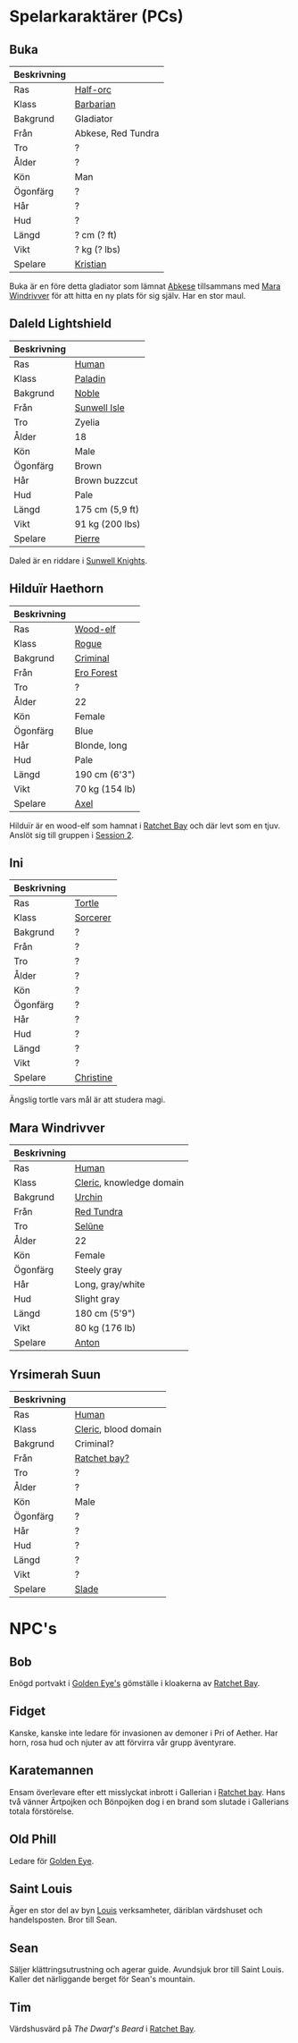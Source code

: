 <!-- TITLE: Karaktarer -->

# Spelarkaraktärer (PCs)
## Buka
| Beskrivning  |                    |
| ------------ | ---                |
| Ras         | [Half-orc](https://www.dndbeyond.com/characters/races/half-orc)           |
| Klass        | [Barbarian](https://www.dndbeyond.com/characters/classes/barbarian)          |
| Bakgrund   | Gladiator          |
| Från         | Abkese, Red Tundra |
| Tro        | ?                  |
| Ålder          | ?                  |
| Kön       | Man               |
| Ögonfärg         | ?                  |
| Hår         | ?                  |
| Hud         | ?                  |
| Längd       | ? cm (? ft)        |
| Vikt       | ? kg (? lbs)       |
| Spelare | [Kristian](spelare#kristian) |

Buka är en före detta gladiator som lämnat [Abkese](geografi#abkese) tillsammans med [Mara Windrivver](karaktarer#mara-windrivver) för att hitta en ny plats för sig själv. Har en stor maul.

## Daleld Lightshield
 | Beskrivning |                                                                 |
 | ---         | ---                                                             |
 | Ras        | [Human](https://www.dndbeyond.com/characters/races/human)       |
 | Klass       | [Paladin](https://www.dndbeyond.com/characters/classes/paladin) |
 | Bakgrund  | [Noble](https://www.dndbeyond.com/characters/backgrounds/noble) |
 | Från       | [Sunwell Isle](geografi#sunwell-isle)                           |
 | Tro       | Zyelia                                                          |
 | Ålder         | 18                                                              |
 | Kön      | Male                                                            |
 | Ögonfärg        | Brown                                                           |
 | Hår        | Brown buzzcut                                                   |
 | Hud        | Pale                                                            |
 | Längd      | 175 cm (5,9 ft)                                                 |
 | Vikt      | 91 kg (200 lbs)                                                 |
 | Spelare | [Pierre](spelare#pierre) |
 
Daled är en riddare i [Sunwell Knights](organisationer#sunwell-knights). 

## Hilduïr Haethorn
| Beskrivning |                |
| ---         | ---            |
| Ras         | [Wood-elf](https://www.dndbeyond.com/characters/races/elf)       |
| Klass       | [Rogue](https://www.dndbeyond.com/characters/classes/rogue)          |
| Bakgrund    | [Criminal](https://www.dndbeyond.com/characters/backgrounds/criminal-spy)       |
| Från        | [Ero Forest](geografi#ero-forest)     |
| Tro         | ?              |
| Ålder       | 22             |
| Kön         | Female         |
| Ögonfärg    | Blue           |
| Hår         | Blonde, long   |
| Hud         | Pale           |
| Längd       | 190 cm (6'3")  |
| Vikt        | 70 kg (154 lb) |
| Spelare     | [Axel](spelare#axel)           |

Hilduïr är en wood-elf som hamnat i [Ratchet Bay](geografi#ratchet-bay) och där levt som en tjuv. Anslöt sig till gruppen i [Session 2](sessions#session-2).


## Ini

| Beskrivning |          |
| ---         | ---      |
| Ras         | [Tortle](https://dnd-wiki.org/wiki/Tortle_(5e))   |
| Klass       | [Sorcerer](https://www.dndbeyond.com/characters/classes/sorcerer) |
| Bakgrund    | ?        |
| Från        | ?        |
| Tro         | ?        |
| Ålder       | ?        |
| Kön         | ?        |
| Ögonfärg    | ?        |
| Hår         | ?        |
| Hud         | ?        |
| Längd       | ?        |
| Vikt        | ?        |
| Spelare | [Christine](spelare#christine)

Ängslig tortle vars mål är att studera magi.

## Mara Windrivver

| Beskrivning |                          |
| ---         | ---                      |
| Ras         | [Human](https://www.dndbeyond.com/characters/races/human)                    |
| Klass       | [Cleric](https://www.dndbeyond.com/characters/classes/cleric), knowledge domain |
| Bakgrund    | [Urchin](https://www.dndbeyond.com/characters/backgrounds/urchin)                   |
| Från        | [Red Tundra](geografi#red-tundra)               |
| Tro         | [Selûne](http://forgottenrealms.wikia.com/wiki/Sel%C3%BBne)                   |
| Ålder       | 22                       |
| Kön         | Female                   |
| Ögonfärg    | Steely gray              |
| Hår         | Long, gray/white         |
| Hud         | Slight gray              |
| Längd       | 180 cm (5'9")            |
| Vikt        | 80 kg (176 lb)           |
| Spelare | [Anton](spelare#anton) |

## Yrsimerah Suun
| Beskrivning |                      |
| ---         | ---                  |
| Ras         | [Human](https://www.dndbeyond.com/characters/races/human)                    |
| Klass       | [Cleric](https://www.dndbeyond.com/characters/classes/cleric), blood domain |
| Bakgrund    | Criminal?            |
| Från        | [Ratchet bay?](geografi#ratchet-bay)         |
| Tro         | ?                    |
| Ålder       | ?                    |
| Kön         | Male                 |
| Ögonfärg    | ?                    |
| Hår         | ?                    |
| Hud         | ?                    |
| Längd       | ?                    |
| Vikt        | ?                    |
| Spelare | [Slade](spelare#slade) |

# NPC's
## Bob
Enögd portvakt i [Golden Eye's](organisationer#golden-eye) gömställe i kloakerna av [Ratchet Bay](geografi#ratchet-bay).

## Fidget
Kanske, kanske inte ledare för invasionen av demoner i Pri of Aether. Har horn, rosa hud och njuter av att förvirra vår grupp äventyrare.

## Karatemannen
Ensam överlevare efter ett misslyckat inbrott i Gallerian i [Ratchet bay](geografi#ratchet-bay). Hans två vänner Ärtpojken och Bönpojken dog i en brand som slutade i Gallerians totala förstörelse.

## Old Phill
Ledare för [Golden Eye](organisationer#golden-eye).

## Saint Louis
Äger en stor del av byn [Louis](geografi#louis) verksamheter, däriblan värdshuset och handelsposten. Bror till Sean.

## Sean
Säljer klättringsutrustning och agerar guide. Avundsjuk bror till Saint Louis. Kaller det närliggande berget för Sean's mountain.

## Tim
Värdshusvärd på _The Dwarf's Beard_ i [Ratchet Bay](geografi#ratchet-bay).
